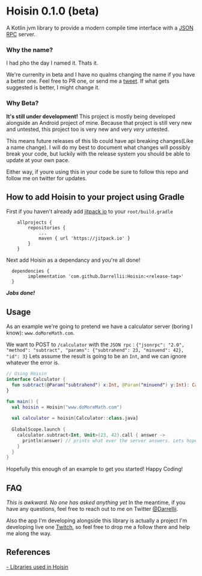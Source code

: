 # Hoisin 0.1.0 (beta)
A Kotlin jvm library to provide a modern compile time interface with a [JSON RPC](https://www.jsonrpc.org/specification) server. 

### Why the name?
I had pho the day I named it. Thats it. 

We're currenlty in beta and I have no qualms changing the name if you have a better one. Feel free to PR one, or send me a [tweet](https://twitter.com/darrellii). If what gets suggested is better, I might change it. 

### Why Beta?
__It's still under development!__ This project is mostly being developed alongside an Android project of mine. 
Because that project is still very new and untested, this project too is very new and very _very_ untested. 

This means future releases of this lib could have api breaking changes(Like a name change). I will do my best to document what changes will possibly break your code, but luckily with the release system you should be able to update at your own pace. 

Either way, if youre using this in your code be sure to follow this repo and follow me on twitter for updates. 

## How to add Hoisin to your project using Gradle
First if you haven't already add [jitpack io](https://jitpack.io/) to your `root/build.gradle`
```
	allprojects {
		repositories {
			...
			maven { url 'https://jitpack.io' }
		}
	}
```

Next add Hoisin as a dependancy and you're all done!
```
  dependencies {
		implementation 'com.github.Darrellii:Hoisin:<release-tag>'
  }
```
_**Jobs done!**_

## Usage
As an example we're going to pretend we have a calculator server (boring I know): `www.doMoreMath.com`.

We want to POST to `/calculator` with the `JSON rpc` : `{"jsonrpc": "2.0", "method": "subtract", "params": {"subtrahend": 23, "minuend": 42}, "id": 3}`
Lets assume the result is going to be an `Int`, and we can ignore whatever the error is.

``` kotlin
// Using Hoisin
interface Calculator {
  fun subtract(@Param("subtrahend") x:Int, @Param("minuend") y:Int): Call
}

fun main() {
  val hoisin = Hoisin("www.doMoreMath.com")
 
  val calculator = hoisin[Calculator::class.java]
  
  GlobalScope.launch {
    calculator.subtract<Int, Unit>(23, 42).call { answer -> 
      println(answer) // prints what ever the server answers. Lets hope 19.
    }
  }
}
```
Hopefully this enough of an example to get you started! Happy Coding!

## FAQ
_This is awkward. No one has asked anything yet_
In the meantime, if you have any questions, feel free to reach out to me on Twitter [@Darrellii](https://twitter.com/darrellii).

Also the app I'm developing alongside this library is actually a project I'm developing live one [Twitch](https://twitch.com/darrellii), so feel free to drop me a follow there and help me along the way.


## References 
[- Libraries used in Hoisin](https://github.com/darrellii/Hoisin/blob/master/LIBRARIES.md)
